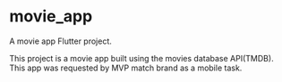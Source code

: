 # movie_app

A movie app Flutter project.

This project is a movie app built using the movies database API(TMDB).
This app was requested by MVP match brand as a mobile task.
